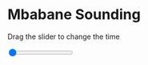 <h1>Mbabane Sounding</h1>
<p>Drag the slider to change the time</p>

<div class="slidecontainer">
<input oninput='setImage(this)' class="slider" type="range" min="0" max="9" value="0" step="1" />
<img id='img'/>
</div>

<script>
var img = document.getElementById('img');
var img_array = ['/assets/images/skwt/skd_mbabane_wrfout_d01_2020-05-19_12:00:00.png',
'/assets/images/skwt/skd_mbabane_wrfout_d01_2020-05-19_18:00:00.png',
'/assets/images/skwt/skd_mbabane_wrfout_d01_2020-05-20_00:00:00.png',
'/assets/images/skwt/skd_mbabane_wrfout_d01_2020-05-20_06:00:00.png',
'/assets/images/skwt/skd_mbabane_wrfout_d01_2020-05-20_12:00:00.png',
'/assets/images/skwt/skd_mbabane_wrfout_d01_2020-05-20_18:00:00.png',
'/assets/images/skwt/skd_mbabane_wrfout_d01_2020-05-21_00:00:00.png',
'/assets/images/skwt/skd_mbabane_wrfout_d01_2020-05-21_06:00:00.png',
'/assets/images/skwt/skd_mbabane_wrfout_d01_2020-05-21_12:00:00.png',];
function setImage(obj)
{
        var value = obj.value;
        img.src = img_array[value];

}
</script>
